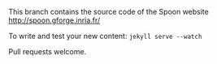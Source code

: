 This branch contains the source code of the Spoon website <http://spoon.gforge.inria.fr/>

To write and test your new content: `jekyll serve --watch`

Pull requests welcome.
